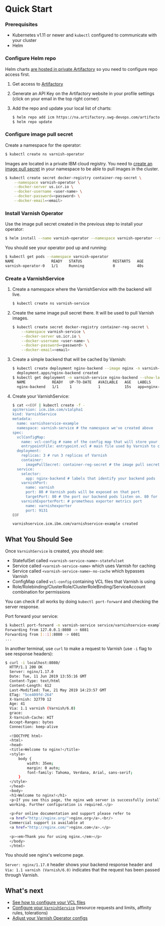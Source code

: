 # Quick Start

### Prerequisites

* Kubernetes v1.11 or newer and `kubectl` configured to communicate with your cluster
* Helm

### Configure Helm repo

Helm charts [are hosted in private Artifactory](https://pages.github.ibm.com/TheWeatherCompany/icm-docs/helm/chart-repositories.html#using-artifactory-as-a-helm-chart-repository) so you need to configure repo access first.

1. Get access to [Artifactory](https://na.artifactory.swg-devops.com)
1. Generate an API Key on the Artifactory website in your profile settings (click on your email in the top right corner)
1. Add the repo and update your local list of charts: 

    ```bash
    $ helm repo add icm https://na.artifactory.swg-devops.com/artifactory/wcp-icm-helm-virtual --username=<your-email> --password=<api-key>
    $ helm repo update
    ```
    
### Configure image pull secret

Create a namespace for the operator:

```bash
$ kubectl create ns varnish-operator
```

Images are located in a private IBM cloud registry. You need to [create an image pull secret](https://pages.github.ibm.com/TheWeatherCompany/icm-docs/managed-kubernetes/container-registry.html#pulling-an-image-in-kubernetes) in your namespace to be able to pull images in the cluster.

```bash
$ kubectl create secret docker-registry container-reg-secret \
    --namespace varnish-operator \
    --docker-server us.icr.io \
    --docker-username <user-name> \
    --docker-password=<password> \
    --docker-email=<email>
```

### Install Varnish Operator

Use the image pull secret created in the previous step to install your operator:

```bash
$ helm install --name varnish-operator --namespace varnish-operator --set container.imagePullSecret=container-reg-secret icm/varnish-operator
```                                                                                                                        

You should see your operator pod up and running:

```bash
$ kubectl get pods --namespace varnish-operator
NAME                 READY   STATUS              RESTARTS   AGE
varnish-operator-0   1/1     Running             0          40s
```

### Create a VarnishService

1. Create a namespace where the VarnishService with the backend will live.

    ```bash
    $ kubectl create ns varnish-service
    ```

1. Create the same image pull secret there. It will be used to pull Varnish images.

    ```bash
    $ kubectl create secret docker-registry container-reg-secret \
        --namespace varnish-service \
        --docker-server us.icr.io \
        --docker-username <user-name> \
        --docker-password=<password> \
        --docker-email=<email>
    ```
1. Create a simple backend that will be cached by Varnish:

    ```bash
    $ kubectl create deployment nginx-backend --image nginx -n varnish-service
      deployment.apps/nginx-backend created
    $ kubectl get deployment -n varnish-service nginx-backend --show-labels #get pod labels, they will be used to identify your backend pods
      NAME            READY   UP-TO-DATE   AVAILABLE   AGE   LABELS
      nginx-backend   1/1     1            1           15s   app=nginx-backend 
    ```

1. Create your VarnishService:

    ```bash
    $ cat <<EOF | kubectl create -f -
    apiVersion: icm.ibm.com/v1alpha1
    kind: VarnishService
    metadata:
      name: varnishservice-example
      namespace: varnish-service # the namespace we've created above
    spec:
      vclConfigMap:
        name: vcl-config # name of the config map that will store your VCl files. Will be created if doesn't exist.
        entrypointFile: entrypoint.vcl # main file used by Varnish to compile the VCL code.
      deployment:
        replicas: 3 # run 3 replicas of Varnish
        container: 
          imagePullSecret: container-reg-secret # the image pull secret created above
      service:
        selector:
          app: nginx-backend # labels that identify your backend pods
        varnishPort:
          name: varnish
          port: 80 # Varnish pods will be exposed on that port 
          targetPort: 80 # the port our backend pods listen on. 80 for nginx.
        varnishExporterPort: # prometheus exporter metrics port
          name: varnishexporter
          port: 9131
    EOF
 
    varnishservice.icm.ibm.com/varnishservice-example created  
    ```

## What You Should See

Once `VarnishService` is created, you should see:

* StatefulSet called `<varnish-service-name>-statefulset`
* Service called `<varnish-service-name>` which uses Varnish for caching
* Service called `<varnish-service-name>-no-cache` which bypasses Varnish
* ConfigMap called `vcl-config` containing VCL files that Varnish is using
* Role/Rolebinding/ClusterRole/ClusterRoleBinding/ServiceAccount combination for permissions

You can check if all works by doing `kubectl port-forward` and checking the server response.

Port forward your service:

```bash
$ kubectl port-forward -n varnish-service service/varnishservice-example 8080:80
Forwarding from 127.0.0.1:8080 -> 6081
Forwarding from [::1]:8080 -> 6081
...
```

In another terminal, use `curl` to make a request to Varnish (use `-i` flag to see response headers):

```bash
$ curl -i localhost:8080/
  HTTP/1.1 200 OK
  Server: nginx/1.17.0
  Date: Tue, 11 Jun 2019 13:55:16 GMT
  Content-Type: text/html
  Content-Length: 612
  Last-Modified: Tue, 21 May 2019 14:23:57 GMT
  ETag: "5ce409fd-264"
  X-Varnish: 32770 12
  Age: 41
  Via: 1.1 varnish (Varnish/6.0)
  grace: 
  X-Varnish-Cache: HIT
  Accept-Ranges: bytes
  Connection: keep-alive
  
  <!DOCTYPE html>
  <html>
  <head>
  <title>Welcome to nginx!</title>
  <style>
      body {
          width: 35em;
          margin: 0 auto;
          font-family: Tahoma, Verdana, Arial, sans-serif;
      }
  </style>
  </head>
  <body>
  <h1>Welcome to nginx!</h1>
  <p>If you see this page, the nginx web server is successfully installed and
  working. Further configuration is required.</p>
  
  <p>For online documentation and support please refer to
  <a href="http://nginx.org/">nginx.org</a>.<br/>
  Commercial support is available at
  <a href="http://nginx.com/">nginx.com</a>.</p>
  
  <p><em>Thank you for using nginx.</em></p>
  </body>
  </html>
```

You should see nginx's welcome page. 

`Server: nginx/1.17.0` header shows your backend response header and `Via: 1.1 varnish (Varnish/6.0)` indicates that the request has been passed through Varnish.

## What's next

* [See how to configure your VCL files](vcl-configuration.md)
* [Configure your `VarnishService`](varnish-service-configuration.md) (resource requests and limits, affinity rules, tolerations)
* [Adjust your Varnish Operator configs](operator-configuration.md)
